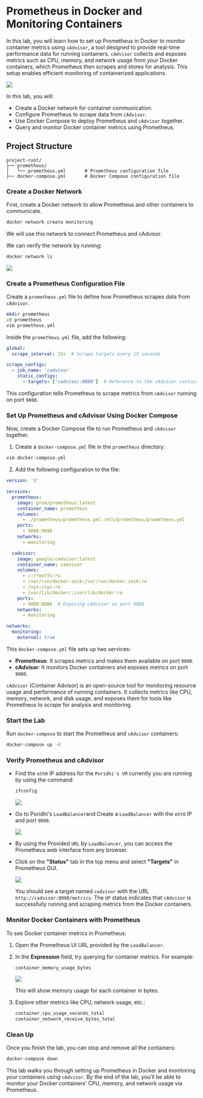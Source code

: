 # Prometheus in Docker and Monitoring Containers

In this lab, you will learn how to set up Prometheus in Docker to monitor container metrics using `cAdvisor`, a tool designed to provide real-time performance data for running containers. `cAdvisor` collects and exposes metrics such as CPU, memory, and network usage from your Docker containers, which Prometheus then scrapes and stores for analysis. This setup enables efficient monitoring of containerized applications.

![](https://github.com/poridhiEng/poridhi-labs/raw/main/Poridhi%20Labs/Observability%20and%20Monitoring/Prometheus%20Labs/Lab%2009/images/lab9-logo.svg)

In this lab, you will:
- Create a Docker network for container communication.
- Configure Prometheus to scrape data from `cAdvisor`.
- Use Docker Compose to deploy Prometheus and `cAdvisor` together.
- Query and monitor Docker container metrics using Prometheus.

## Project Structure

```
project-root/
├── prometheus/
│   └── prometheus.yml       # Prometheus configuration file
├── docker-compose.yml       # Docker Compose configuration file
```

### Create a Docker Network
First, create a Docker network to allow Prometheus and other containers to communicate.

```bash
docker network create monitoring
```
We will use this network to connect Prometheus and cAdvisor.

We can verify the network by running:

```bash
docker network ls
```

![](https://github.com/poridhiEng/poridhi-labs/blob/main/Poridhi%20Labs/Observability%20and%20Monitoring/Prometheus%20Labs/Lab%2009/images/lab91.png?raw=true)


### Create a Prometheus Configuration File

Create a `prometheus.yml` file to define how Prometheus scrapes data from `cAdvisor`.

```bash
mkdir prometheus
cd prometheus
vim prometheus.yml
```

Inside the `prometheus.yml` file, add the following:

```yaml
global:
  scrape_interval: 15s  # Scrape targets every 15 seconds

scrape_configs:
  - job_name: 'cadvisor'
    static_configs:
      - targets: ['cadvisor:8080']  # Reference to the cAdvisor container running on port 9080
```

This configuration tells Prometheus to scrape metrics from `cAdvisor` running on port `9080`.

### Set Up Prometheus and cAdvisor Using Docker Compose

Now, create a Docker Compose file to run Prometheus and `cAdvisor` together.

1. Create a `docker-compose.yml` file in the `prometheus` directory:

```bash
vim docker-compose.yml
```

2. Add the following configuration to the file:

```yaml
version: '3'

services:
  prometheus:
    image: prom/prometheus:latest
    container_name: prometheus
    volumes:
      - ./prometheus/prometheus.yml:/etc/prometheus/prometheus.yml
    ports:
      - 9090:9090
    networks:
      - monitoring

  cadvisor:
    image: google/cadvisor:latest
    container_name: cadvisor
    volumes:
      - /:/rootfs:ro
      - /var/run/docker.sock:/var/run/docker.sock:ro
      - /sys:/sys:ro
      - /var/lib/docker/:/var/lib/docker:ro
    ports:
      - 9080:8080  # Exposing cAdvisor on port 9080
    networks:
      - monitoring

networks:
  monitoring:
    external: true
```

This `docker-compose.yml` file sets up two services:
- **Prometheus**: It scrapes metrics and makes them available on port `9090`.
- **cAdvisor**: It monitors Docker containers and exposes metrics on port `9080`.


`cAdvisor` (Container Advisor) is an open-source tool for monitoring resource usage and performance of running containers. It collects metrics like CPU, memory, network, and disk usage, and exposes them for tools like Prometheus to scrape for analysis and monitoring.

### Start the Lab

Run `docker-compose` to start the Prometheus and `cAdvisor` containers:

```bash
docker-compose up -d
```

### Verify Prometheus and cAdvisor

- Find the `eth0` IP address for the `Poridhi's VM` currently you are running by using the command:

  ```bash
  ifconfig
  ```
  ![](https://github.com/poridhiEng/poridhi-labs/blob/main/Poridhi%20Labs/Observability%20and%20Monitoring/Prometheus%20Labs/Lab%2005/images/lab-59.png?raw=true)
    
- Go to Poridhi's `LoadBalancer`and Create a `LoadBalancer` with the `eht0` IP and port `9090`.

  ![](https://github.com/poridhiEng/poridhi-labs/blob/main/Poridhi%20Labs/Observability%20and%20Monitoring/Prometheus%20Labs/Lab%2005/images/new-11.png?raw=true)

- By using the Provided `URL` by `LoadBalancer`, you can access the Prometheus web interface from any browser.

-  Click on the **"Status"** tab in the top menu and select **"Targets"** in Prometheus GUI.

   ![](https://github.com/poridhiEng/poridhi-labs/blob/main/Poridhi%20Labs/Observability%20and%20Monitoring/Prometheus%20Labs/Lab%2009/images/lab95.png?raw=true)
       
   You should see a target named `cadvisor` with the URL `http://cadvisor:8080/metrics`. The `UP` status indicates that `cAdvisor` is successfully running and scraping metrics from the Docker containers.

### Monitor Docker Containers with Prometheus

To see Docker container metrics in Prometheus:

1. Open the Prometheus UI URL provided by the `LoadBalancer`.
2. In the **Expression** field, try querying for container metrics. For example:
   ```bash
   container_memory_usage_bytes
   ```

   ![](https://github.com/poridhiEng/poridhi-labs/blob/main/Poridhi%20Labs/Observability%20and%20Monitoring/Prometheus%20Labs/Lab%2009/images/lab94.png?raw=true)

   This will show memory usage for each container in bytes.

3. Explore other metrics like CPU, network usage, etc.:
   ```bash
   container_cpu_usage_seconds_total
   container_network_receive_bytes_total
   ```

### Clean Up
Once you finish the lab, you can stop and remove all the containers:

```bash
docker-compose down
```

This lab walks you through setting up Prometheus in Docker and monitoring your containers using `cAdvisor`. By the end of the lab, you’ll be able to monitor your Docker containers' CPU, memory, and network usage via Prometheus.
